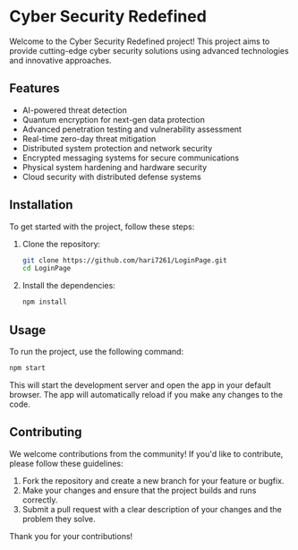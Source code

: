 # Cyber Security Redefined

Welcome to the Cyber Security Redefined project! This project aims to provide cutting-edge cyber security solutions using advanced technologies and innovative approaches.

## Features

- AI-powered threat detection
- Quantum encryption for next-gen data protection
- Advanced penetration testing and vulnerability assessment
- Real-time zero-day threat mitigation
- Distributed system protection and network security
- Encrypted messaging systems for secure communications
- Physical system hardening and hardware security
- Cloud security with distributed defense systems

## Installation

To get started with the project, follow these steps:

1. Clone the repository:
   ```bash
   git clone https://github.com/hari7261/LoginPage.git
   cd LoginPage
   ```

2. Install the dependencies:
   ```bash
   npm install
   ```

## Usage

To run the project, use the following command:

```bash
npm start
```

This will start the development server and open the app in your default browser. The app will automatically reload if you make any changes to the code.

## Contributing

We welcome contributions from the community! If you'd like to contribute, please follow these guidelines:

1. Fork the repository and create a new branch for your feature or bugfix.
2. Make your changes and ensure that the project builds and runs correctly.
3. Submit a pull request with a clear description of your changes and the problem they solve.

Thank you for your contributions!
